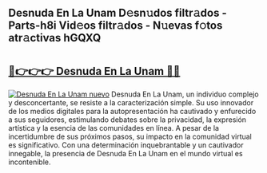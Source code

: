 ## Desnuda En La Unam D𝚎sn𝚞dos filtr𝚊dos - Parts-h8i Vid𝚎os filtr𝚊dos - N𝚞evas f𝚘tos atr𝚊ctivas hGQXQ

# <h2><a href="http://mb44a9.tromn.icu/?c=Desnuda+En+La+Unam">🔗👉👉👉 Desnuda En La Unam 🔗🔗</a></h2>

[![Desnuda En La Unam nuevo](https://i.imgur.com/pEAQMta.gif)](http://mb44a9.tromn.icu/?c=Desnuda+En+La+Unam)
Desnuda En La Unam, un individuo complejo y desconcertante, se resiste a la caracterización simple. Su uso innovador de los medios digitales para la autopresentación ha cautivado y enfurecido a sus seguidores, estimulando debates sobre la privacidad, la expresión artística y la esencia de las comunidades en línea. A pesar de la incertidumbre de sus próximos pasos, su impacto en la comunidad virtual es significativo. Con una determinación inquebrantable y un cautivador innegable, la presencia de Desnuda En La Unam en el mundo virtual es incontenible.
